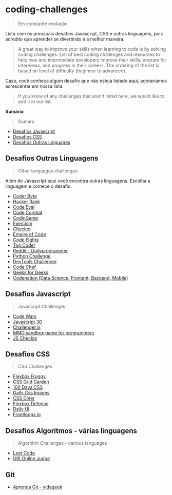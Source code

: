 # coding-challenges

> Em constante evolução

Lista com os principais desafios Javascript, CSS e outras linguagens, pois acredito que aprender se divertindo é a melhor maneira.

> A great way to improve your skills when learning to code is by solving coding challenges.
List of best coding challenges and resources to help new and intermediate developers improve their skills, prepare for interviews, and progress in their careers. The ordering of the list is based on level of difficulty (beginner to advanced).

Caso, você conheça algum desafio que não esteja listado aqui, adorariamos acrescentar em nossa lista.

> If you know of any challenges that aren't listed here, we would like to add it in our list.

**Sumário**
> Sumary

- [Desafios Javascript](#desafios-javascript)
- [Desafios CSS](#desafios-css)
- [Desafios Outras Linguages](#desafios-outras-linguagens)

## Desafios Outras Linguagens
> Other languages challenges

Além do Javascript aqui você encontra outras linguagens. Escolha a linguagem e comece o desafio.

<ul>
  <li><a href="https://coderbyte.com/" target="_blank" title="Coder Byte">Coder Byte</a></li>
  <li><a href="https://www.hackerrank.com/" target="_blank" title="Hacker Rank">Hacker Rank</a></li>
  <li><a href="https://www.codeeval.com" target="_blank" title="Code Eval">Code Eval</a></li>
  <li><a href="https://br.codecombat.com/" target="_blank" title="Code Combat">Code Combat</a></li>
  <li><a href="https://www.codingame.com/" target="_blank" title="CodinGame">CodinGame</a></li>
  <li><a href="http://exercism.io/" target="_blank" title="Exercism">Exercism</a></li>
  <li><a href="https://checkio.org/" target="_blank" title="Checkio">Checkio</a></li>
  <li><a href="https://empireofcode.com/" target="_blank" title="Empire of Code">Empire of Code</a></li>
  <li><a href="https://codefights.com/" target="_blank" title="Code Fights">Code Fights</a></li>
  <li><a href="https://www.topcoder.com/" target="_blank" title="Top Coder">Top Coder</a></li>
  <li><a href="https://www.reddit.com/r/dailyprogrammer/" target="_blank" title="Reddit">Reddit - Dailyprogrammer</a></li>
  <li><a href="http://www.pythonchallenge.com/" target="_blank" title="Python Challenge">Python Challenge</a></li>
  <li><a href="http://devtoolschallenger.com/" target="_blank" title="DevTools Challenger">DevTools Challenger</a></li>
  <li><a href="https://www.codechef.com" target="_blank" title="Code Chef">Code Chef</a></li>
  <li><a href="https://practice.geeksforgeeks.org" target="_blank" title="Geeks for Geeks">Geeks for Geeks</a></li>
  <li><a href="https://www.codenation.com.br/journey/" target="_blank" title="Codenation">Codenation (Data Science, Frontent, Backend, Mobile)</a></li>  
</ul>

## Desafios Javascript
> Javascript Challenges

<ul>
  <li><a href="https://www.codewars.com/" target="_blank" title="Code Wars">Code Wars</a></li>
  <li><a href="https://javascript30.com/" target="_blank" title="Javascript 30">Javascript 30</a></li>
  <li><a href="http://rileyjshaw.com/challenger/" target="_blank" title="Challenger.js">Challenger.js</a></li>
  <li><a href="https://screeps.com/" target="_blank" title="MMO sandbox game for programmers">MMO sandbox game for programmers</a></li>
  <li><a href="https://js.checkio.org/" target="_blank" title="JS Checkio">JS Checkio</a></li>
</ul>


## Desafios CSS
> CSS Challenges

<ul>
  <li><a href="http://flexboxfroggy.com/" target="_blank" title="Flexbox Froggy">Flexbox Froggy</a></li>
  <li><a href="http://cssgridgarden.com/" target="_blank" title="CSS Grid Garden">CSS Grid Garden</a></li>
  <li><a href="http://100dayscss.com/" target="_blank" title="100 Days CSS">100 Days CSS</a></li>
  <li><a href="http://dailycssimages.com/" target="_blank" title="Daily CSS Images">Daily Css Images</a></li>
  <li><a href="https://flukeout.github.io/" target="_blank" title="CSS Diner">CSS Diner</a></li>
  <li><a href="http://www.flexboxdefense.com/" target="_blank" title="Flexbox Defense">Flexbox Defense</a></li>
  <li><a href="http://www.dailyui.co/" target="_blank" title="Daily UI">Daily UI</a></li>
  <li><a href="https://frontloops.io/" target="_blank" title="Frontloops.io">Frontloops.io</a></li>
</ul>

## Desafios Algoritmos - várias linguagens
> Algorithm Challenges - various languages
<ul>
  <li><a href="https://leetcode.com" target="_blank" title="Leet Code">Leet Code</a></li>
  <li><a href="https://www.urionlinejudge.com.br" target="_blank" title="URI Online Judge">URI Online Judge</a></li>
</ul>



## Git
<ul>
  <li><a href="http://aprenda.vidageek.net/aprenda/git" target="_blank" title="Aprenda Git">Aprenda Git - vidageek</a></li>
</ul>
